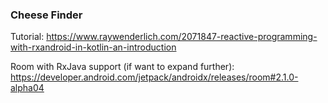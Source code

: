### Cheese Finder

Tutorial: https://www.raywenderlich.com/2071847-reactive-programming-with-rxandroid-in-kotlin-an-introduction

Room with RxJava support (if want to expand further): https://developer.android.com/jetpack/androidx/releases/room#2.1.0-alpha04